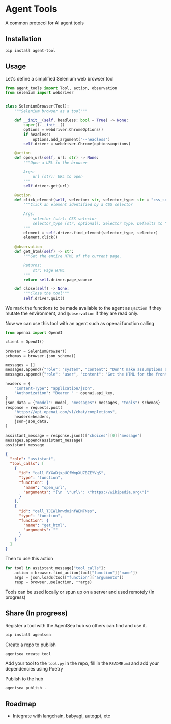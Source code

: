 # Agent Tools

A common protocol for AI agent tools

## Installation

```
pip install agent-tool
```

## Usage

Let's define a simplified Selenium web browser tool

```python
from agent_tools import Tool, action, observation
from selenium import webdriver


class SeleniumBrowser(Tool):
    """Selenium browser as a tool"""

    def __init__(self, headless: bool = True) -> None:
        super().__init__()
        options = webdriver.ChromeOptions()
        if headless:
            options.add_argument("--headless")
        self.driver = webdriver.Chrome(options=options)

    @action
    def open_url(self, url: str) -> None:
        """Open a URL in the browser

        Args:
            url (str): URL to open
        """
        self.driver.get(url)

    @action
    def click_element(self, selector: str, selector_type: str = "css_selector") -> None:
        """Click an element identified by a CSS selector

        Args:
            selector (str): CSS selector
            selector_type (str, optional): Selector type. Defaults to "css_selector".
        """
        element = self.driver.find_element(selector_type, selector)
        element.click()

    @observation
    def get_html(self) -> str:
        """Get the entire HTML of the current page.

        Returns:
            str: Page HTML
        """
        return self.driver.page_source

    def close(self) -> None:
        """Close the tool"""
        self.driver.quit()

```

We mark the functions to be made available to the agent as `@action` if they mutate the environment, and `@observation` if they are read only.

Now we can use this tool with an agent such as openai function calling

```python
from openai import OpenAI

client = OpenAI()

browser = SeleniumBrowser()
schemas = browser.json_schema()

messages = []
messages.append({"role": "system", "content": "Don't make assumptions about what values to plug into functions. Ask for clarification if a user request is ambiguous."})
messages.append({"role": "user", "content": "Get the HTML for the front page of wikipedia"})

headers = {
    "Content-Type": "application/json",
    "Authorization": "Bearer " + openai.api_key,
}
json_data = {"model": model, "messages": messages, "tools": schemas}
response = requests.post(
    "https://api.openai.com/v1/chat/completions",
    headers=headers,
    json=json_data,
)

assistant_message = response.json()["choices"][0]["message"]
messages.append(assistant_message)
assistant_message
```

```json
{
  "role": "assistant",
  "tool_calls": [
    {
      "id": "call_RYXaDjxpUCfWmpXU7BZEYVqS",
      "type": "function",
      "function": {
        "name": "open_url",
        "arguments": "{\n  \"url\": \"https://wikipedia.org\"}"
      }
    },
    {
      "id": "call_TJIWlknwdoinfWEMFNss",
      "type": "function",
      "function": {
        "name": "get_html",
        "arguments": ""
      }
    }
  ]
}
```

Then to use this action

```python
for tool in assistant_message["tool_calls"]:
    action = browser.find_action(tool["function"]["name"])
    args = json.loads(tool["function"]["arguments"])
    resp = browser.use(action, **args)
```

Tools can be used locally or spun up on a server and used remotely (In progress)

## Share (In progress)

Register a tool with the AgentSea hub so others can find and use it.

```python
pip install agentsea
```

Create a repo to publish

```
agentsea create tool
```

Add your tool to the `tool.py` in the repo, fill in the `README.md` and add your dependencies using Poetry

Publish to the hub

```
agentsea publish .
```

## Roadmap

- Integrate with langchain, babyagi, autogpt, etc
